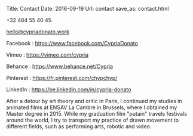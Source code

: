 Title: Contact
Date: 2016-09-19
Url: contact
save_as: contact.html

+32 484 55 40 45

hello@cypriadonato.work

Facebook : <https://www.facebook.com/CypriaDonato>

Vimeo : <https://vimeo.com/cypria>

Behance : <https://www.behance.net/Cypria>

Pinterest : <https://fr.pinterest.com/chypchyp/>

LinkedIn : <https://be.linkedin.com/in/cypria-donato>

After a detour by art theory and critic in Paris, I continued my studies in animated films at ENSAV La Cambre in Brussels, where I obtained my Master degree in 2015. While my graduation film "putain" travels festivals around the world, I try to transport my practice of drawn movement to different fields, such as performing arts, robotic and video.
